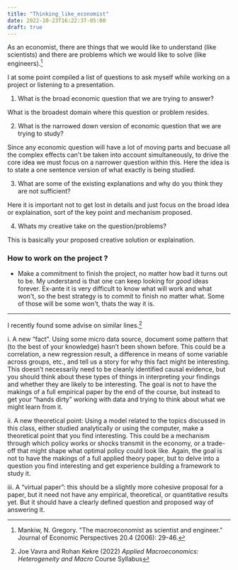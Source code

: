 ```yaml
---
title: "Thinking_like_economist"
date: 2022-10-23T16:22:37-05:00
draft: true 
---
```


As an economist, there are things that we would like to understand (like scientists) and there are problems which we would like to solve (like engineers).[^1]

I at some point compiled a list of questions to ask myself while working on a project or listening to a presentation.

1. What is the broad economic question that we are trying to answer?    

What is the broadest domain where this question or problem resides.
    

2. What is the narrowed down version of economic question that we are trying to study?   

Since any economic question will have a lot of moving parts and becuase all the complex effects can't be taken into account simultaneously, to drive the core idea we must focus on a narrower question within this. Here the idea is to state a one sentence version of what exactly is being studied.   


3. What are some of the existing explanations and why do you think they are not sufficient?    

Here it is important not to get lost in details and just focus on the broad idea or explaination, sort of the key point and mechanism proposed.   


4. Whats my creative take on the question/problems?   

This is basically your proposed creative solution or explaination.


### How to work on the project ?

- Make a commitment to finish the project, no matter how bad it turns out to be. My understand is that one can keep looking for *good* ideas forever. Ex-ante it is very difficult to know what will work and what won't, so the best strategy is to commit to finish no matter what. Some of those will be some won't, thats the way it is.



---

I recently found some advise on similar lines.[^2]


i. A new “fact”. Using some micro data source, document some pattern that (to the best of your
knowledge) hasn’t been shown before. This could be a correlation, a new regression result, a difference in means of some variable across groups, etc., and tell us a story for why this fact might be interesting.
This doesn’t necessarily need to be cleanly identified causal evidence, but you should think about these
types of things in interpreting your findings and whether they are likely to be interesting. The goal is not
to have the makings of a full empirical paper by the end of the course, but instead to get your “hands
dirty” working with data and trying to think about what we might learn from it.     

ii. A new theoretical point: Using a model related to the topics discussed in this class, either
studied analytically or using the computer, make a theoretical point that you find interesting. This could
be a mechanism through which policy works or shocks transmit in the economy, or a trade-off that might
shape what optimal policy could look like. Again, the goal is not to have the makings of a full applied
theory paper, but to delve into a question you find interesting and get experience building a framework to
study it.   

iii. A “virtual paper”: this should be a slightly more cohesive proposal for a paper, but it need not
have any empirical, theoretical, or quantitative results yet. But it should have a clearly defined question
and proposed way of answering it.


[^1]: Mankiw, N. Gregory. "The macroeconomist as scientist and engineer." Journal of Economic Perspectives 20.4 (2006): 29-46.
[^2]: Joe Vavra and Rohan Kekre (2022) *Applied Macroeconomics: Heterogeneity and Macro* Course Syllabus
